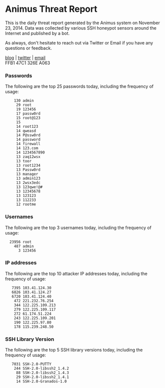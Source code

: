 # Animus Threat Report

This is the daily threat report generated by the Animus system on November 23, 2014. Data was collected by various SSH honeypot sensors around the Internet and published by a bot.  

As always, don't hesitate to reach out via Twitter or Email if you have any questions or feedback.  

[blog](http://morris.guru) | [twitter](https://twitter.com/andrew___morris) | [email](mailto:andrew@morris.guru)  
FFB1 47C1 326E A063  
### Passwords
The following are the top 25 passwords today, including the frequency of usage:
```
    130 admin
     29 root
     19 123456
     17 passw0rd
     15 root@123
     15 
     14 root123
     14 qweasd
     14 P@ssw0rd
     14 password
     14 firewall
     14 123.com
     14 1234567890
     13 zaq12wsx
     13 toor
     13 root1234
     13 Passw0rd
     13 manager
     13 admin123
     13 2wsx3edc
     13 123qwe!@#
     13 12345678
     13 123123
     13 112233
     12 rootme
```

### Usernames
The following are the top 3 usernames today, including the frequency of usage:
```
  23956 root
    487 admin
      3 123456
```

### IP addresses
The following are the top 10 attacker IP addresses today, including the frequency of usage:
```
   7395 103.41.124.30
   6826 103.41.124.27
   6720 103.41.124.40
    472 221.232.76.254
    344 122.225.109.213
    279 122.225.109.117
    272 61.174.51.224
    243 122.225.109.201
    190 122.225.97.80
    178 115.239.248.50
```

### SSH Library Version
The following are the top 5 SSH library versions today, including the frequency of usage:
```
   7031 SSH-2.0-PUTTY
    244 SSH-2.0-libssh2_1.4.2
     88 SSH-2.0-libssh2_1.4.3
     29 SSH-2.0-libssh2_1.4.1
     14 SSH-2.0-Granados-1.0
```
